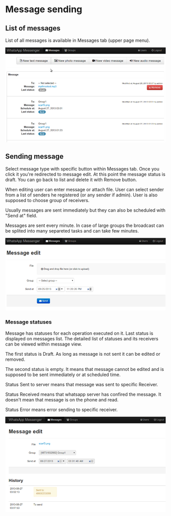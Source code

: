 Message sending
====================

List of messages
---------------------
List of all messages is available in Messages tab (upper page menu).

![Messages](messages.png)

Sending message
---------------------
Select message type with specific button within Messages tab.
Once you click it you're redirected to message edit.
At this point the message status is draft. You can go back to list and delete it with Remove button.

When editing user can enter message or attach file.
User can select sender from a list of senders he registered (or any sender if admin).
User is also supposed to choose group of receivers.

Usually messages are sent immediately but they can also be scheduled with "Send at" field.

Messages are sent every minute. In case of large groups the broadcast can be splited into many separeted tasks and can take few minutes.

![Message edit](message_edit.png)

### Message statuses

Message has statuses for each operation executed on it. Last status is displayed on messages list.
The detailed list of statuses and its receivers can be viewed within message view.

The first status is Draft. As long as message is not sent it can be edited or removed.

The second status is empty. It means that message cannot be edited and is supposed to be sent immediately or at scheduled time.

Status Sent to server means that message was sent to specific Receiver.

Status Received means that whatsapp server has confired the message. It doesn't mean that message is on the phone and read.

Status Error means error sending to specific receiver.

![Message view](message_view.png)
